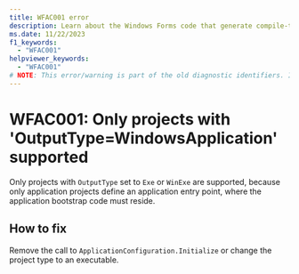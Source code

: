 ```yaml
---
title: WFAC001 error
description: Learn about the Windows Forms code that generate compile-time error WFAC001.
ms.date: 11/22/2023
f1_keywords:
  - "WFAC001"
helpviewer_keywords:
  - "WFAC001"
# NOTE: This error/warning is part of the old diagnostic identifiers. It's not being maintained.
---
```

# WFAC001: Only projects with 'OutputType=WindowsApplication' supported

Only projects with `OutputType` set to `Exe` or `WinExe` are supported, because only application projects define an application entry point, where the application bootstrap code must reside.

## How to fix

Remove the call to `ApplicationConfiguration.Initialize` or change the project type to an executable.
